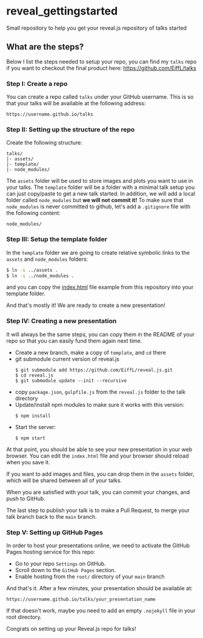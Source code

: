 # reveal_gettingstarted
Small repository to help you get your reveal.js repository of talks started

## What are the steps?

Below I list the steps needed to setup your repo, you can find my `talks` repo if you want to checkout the final product here: https://github.com/EiffL/talks

### Step I: Create a repo

You can create a repo called `talks` under your GitHub username. This is
so that your talks will be available at the following address:
```
https://username.github.io/talks
```

### Step II: Setting up the structure of the repo

Create the following structure:

```
talks/
|- assets/
|- template/
|- node_modules/
```
The `assets` folder will be used to store images and plots you want to
use in your talks. The `template` folder will be a folder with a minimal talk setup you can just copy/paste to get a new talk started.
In addition, we will add a local folder called `node_modules` but **we will not commit it!** To make sure that `node_modules` is never committed to github, let's add a `.gitignore` file with the following content:
```
node_modules/
```

### Step III: Setup the template folder

In the `template` folder we are going to create relative symbolic
links to the `assets` and `node_modules` folders:
```bash
$ ln -s ../assets .
$ ln -s ../node_modules .
```
and you can copy the [index.html](index.html) file example from this
repository into your template folder.

And that's mostly it! We are ready to create a new presentation!

### Step IV: Creating a new presentation

It will always be the same steps, you can copy them in the README of your
repo so that you can easily fund them again next time.

  - Create a new branch, make a copy of `template`, and `cd` there
  - git submodule current version of reveal.js
    ```
    $ git submodule add https://github.com/EiffL/reveal.js.git
    $ cd reveal.js
    $ git submodule update --init --recursive
    ```
  - copy `package.json`, `gulpfile.js` from  the `reveal.js` folder to the talk directory
  - Update/install npm modules to make sure it works with this version:
    ```
    $ npm install
    ```
  - Start the server:
    ```
    $ npm start
    ```

At that point, you should be able to see your new presentation in your web browser. You can edit the `index.html` file and your browser should reload when you save it.

If you want to add images and files, you can drop them in the `assets` folder, which will be shared between all of your talks.

When you are satisfied with your talk, you can commit your changes, and push to GitHub.

The last step to publish your talk is to make a Pull Request, to merge your talk branch back to the `main` branch.


### Step V: Setting up GitHub Pages

In order to host your presentations online, we need to activate the
GitHub Pages hosting service for this repo:

- Go to your repo `Settings` on GitHub.
- Scroll down to the `GitHub Pages` section.
- Enable hosting from the `root/` directory of your `main` branch


And that's it. After a few minutes, your presentation should be available
at:
```
https://username.github.io/talks/your_presentation_name
```

If that doesn't work, maybe you need to add an empty `.nojekyll` file in your root directory.

Congrats on setting up your Reveal.js repo for talks!
